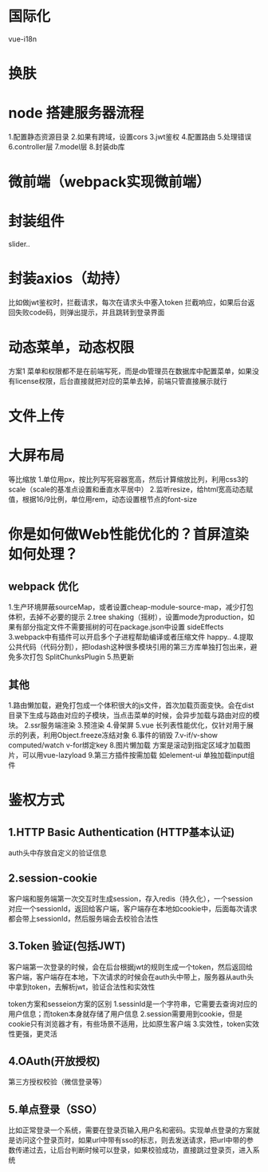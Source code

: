 # 国际化
 vue-i18n

# 换肤

# node 搭建服务器流程
1.配置静态资源目录
2.如果有跨域，设置cors
3.jwt鉴权
4.配置路由
5.处理错误
6.controller层
7.model层
8.封装db库

# 微前端（webpack实现微前端）

# 封装组件
slider..

# 封装axios（劫持）
比如做jwt鉴权时，拦截请求，每次在请求头中塞入token
拦截响应，如果后台返回失败code码，则弹出提示，并且跳转到登录界面

# 动态菜单，动态权限
方案1 菜单和权限都不是在前端写死，而是db管理员在数据库中配置菜单，如果没有license权限，后台直接就把对应的菜单去掉，前端只管直接展示就行

<!-- 方案2  TODO -->

# 文件上传

# 大屏布局
等比缩放
1.单位用px，按比列写死容器宽高，然后计算缩放比列，利用css3的scale（scale的基准点设置和垂直水平居中）
2.监听resize，给html宽高动态赋值，根据16/9比例，单位用rem，动态设置根节点的font-size

# 你是如何做Web性能优化的？首屏渲染如何处理？

## webpack 优化
1.生产环境屏蔽sourceMap，或者设置cheap-module-source-map，减少打包体积，去掉不必要的提示
2.tree shaking（摇树），设置mode为production，如果有部分指定文件不需要摇树的可在package.json中设置 sideEffects
3.webpack中有插件可以开启多个子进程帮助编译或者压缩文件 happy..
4.提取公共代码（代码分割），把lodash这种很多模块引用的第三方库单独打包出来，避免多次打包 SplitChunksPlugin
5.热更新

## 其他
1.路由懒加载，避免打包成一个体积很大的js文件，首次加载页面变快。会在dist目录下生成与路由对应的子模块，当点击菜单的时候，会异步加载与路由对应的模块。
2.ssr服务端渲染
3.预渲染
4.骨架屏
5.vue 长列表性能优化，仅针对用于展示的列表，利用Object.freeze冻结对象
6.事件的销毁
7.v-if/v-show  computed/watch  v-for绑定key
8.图片懒加载 方案是滚动到指定区域才加载图片，可以用vue-lazyload
9.第三方插件按需加载 如element-ui 单独加载input组件

# 鉴权方式
## 1.HTTP Basic Authentication (HTTP基本认证)
auth头中存放自定义的验证信息

## 2.session-cookie
客户端和服务端第一次交互时生成session，存入redis（持久化），一个session对应一个sessionId，返回给客户端，客户端存在本地如cookie中，后面每次请求都会带上sessionId，然后服务端会去校验合法性

## 3.Token 验证(包括JWT)
客户端第一次登录的时候，会在后台根据jwt的规则生成一个token，然后返回给客户端，客户端存在本地，下次请求的时候会在auth头中带上，服务器从auth头中拿到token，去解析jwt，验证合法性和实效性

token方案和sesseion方案的区别
1.sessinId是一个字符串，它需要去查询对应的用户信息；而token本身就存储了用户信息
2.session需要用到cookie，但是cookie只有浏览器才有，有些场景不适用，比如原生客户端
3.实效性，token实效性更强，更灵活

## 4.OAuth(开放授权)
第三方授权校验（微信登录等）

## 5.单点登录（SSO）
比如正常登录一个系统，需要在登录页输入用户名和密码。实现单点登录的方案就是访问这个登录页时，如果url中带有sso的标志，则去发送请求，把url中带的参数传递过去，让后台判断时候可以登录，如果校验成功，直接跳过登录页，进入系统

